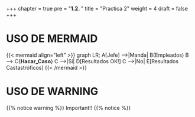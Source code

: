 +++
chapter = true
pre = "<b>1.2. </b>"
title = "Practica 2"
weight = 4
draft = false
+++
# USO DE MERMAID
{{< mermaid align="left" >}}
graph LR;
A[Jefe] -->|Manda| B(Empleados)
B --> C{<strong>Hacar_Caso</strong>}
C -->|Sí| D[Resultados OK!]
C -->|No| E[Resultados Castastróficos]
{{< /mermaid >}}

# USO DE WARNING
{{% notice warning %}}
Important!! 
{{% notice %}}
